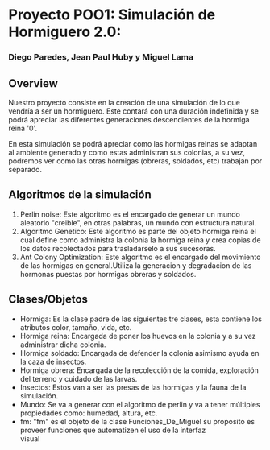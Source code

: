 # Proyecto POO1: Simulación de Hormiguero 2.0: 
### Diego Paredes, Jean Paul Huby y Miguel Lama

## Overview
Nuestro proyecto consiste en la creación  de una simulación de lo que vendría a ser un hormiguero. Este contará con una duración indefinida y se podrá apreciar las diferentes generaciones descendientes de la hormiga reina '0'. 
    
En esta simulación se podrá apreciar como las hormigas reinas se adaptan al ambiente generado y como estas administran sus colonias, a su vez, podremos ver como las otras hormigas (obreras, soldados, etc) trabajan por separado.

## Algoritmos de la simulación
 1. Perlin noise: Este algoritmo es el encargado de generar un mundo aleatorio "creible", en otras palabras, un mundo con estructura natural.
 2. Algoritmo Genetico: Este algoritmo es parte del objeto hormiga reina el cual define como administra la colonia la hormiga reina y crea copias de los datos recolectados para trasladarselo a sus sucesoras.
 3. Ant Colony Optimization: Este algoritmo es el encargado del movimiento de las hormigas en general.Utiliza la generacion y degradacion de las hormonas puestas por hormigas obreras y soldados.

## Clases/Objetos
 * Hormiga: Es la clase padre de las siguientes tre clases, esta contiene los atributos color, tamaño, vida, etc. 
 * Hormiga reina: Encargada de poner los huevos en la colonia y a su vez administrar dicha colonia.
 * Hormiga soldado: Encargada de defender la colonia asimismo ayuda en la caza de insectos.
 * Hormiga obrera: Encargada de la recolección de la comida, exploración del terreno y cuidado de las larvas.
 * Insectos: Estos van a ser las presas de las hormigas y la fauna de la simulación.
 * Mundo: Se va a generar con el algoritmo de perlin y va a tener múltiples propiedades como: humedad, altura, etc.
 * fm: "fm" es el objeto de la clase Funciones_De_Miguel su proposito es proveer funciones que automatizen el uso de la interfaz      
       visual


